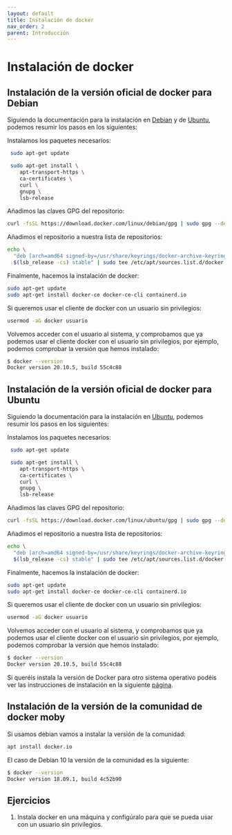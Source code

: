 ```yaml
---
layout: default
title: Instalación de docker
nav_order: 2
parent: Introducción
---
```

# Instalación de docker

## Instalación de la versión oficial de docker para Debian

Siguiendo la documentación para la instalación en [Debian](https://docs.docker.com/engine/install/debian/) y de [Ubuntu](https://docs.docker.com/engine/install/ubuntu/), podemos resumir los pasos en los siguientes:

Instalamos los paquetes necesarios:

```bash
 sudo apt-get update

 sudo apt-get install \
    apt-transport-https \
    ca-certificates \
    curl \
    gnupg \
    lsb-release
```

Añadimos las claves GPG del repositorio:

```bash
curl -fsSL https://download.docker.com/linux/debian/gpg | sudo gpg --dearmor -o /usr/share/keyrings/docker-archive-keyring.gpg
```

Añadimos el repositorio a nuestra lista de repositorios:

```bash
echo \
  "deb [arch=amd64 signed-by=/usr/share/keyrings/docker-archive-keyring.gpg] https://download.docker.com/linux/debian \
  $(lsb_release -cs) stable" | sudo tee /etc/apt/sources.list.d/docker.list > /dev/null
```

Finalmente, hacemos la instalación de docker:

```bash
sudo apt-get update
sudo apt-get install docker-ce docker-ce-cli containerd.io
```

Si queremos usar el cliente de docker con un usuario sin privilegios:

```bash
usermod -aG docker usuario
```

Volvemos acceder con el usuario al sistema, y comprobamos que ya podemos usar el cliente docker con el usuario sin privilegios, por ejemplo, podemos comprobar la versión que hemos instalado:

```bash
$ docker --version
Docker version 20.10.5, build 55c4c88
```

## Instalación de la versión oficial de docker para Ubuntu

Siguiendo la documentación para la instalación en [Ubuntu](https://docs.docker.com/engine/install/ubuntu/), podemos resumir los pasos en los siguientes:

Instalamos los paquetes necesarios:

```bash
 sudo apt-get update

 sudo apt-get install \
    apt-transport-https \
    ca-certificates \
    curl \
    gnupg \
    lsb-release
```

Añadimos las claves GPG del repositorio:

```bash
curl -fsSL https://download.docker.com/linux/ubuntu/gpg | sudo gpg --dearmor -o /usr/share/keyrings/docker-archive-keyring.gpg
```

Añadimos el repositorio a nuestra lista de repositorios:

```bash
echo \
  "deb [arch=amd64 signed-by=/usr/share/keyrings/docker-archive-keyring.gpg] https://download.docker.com/linux/ubuntu \
  $(lsb_release -cs) stable" | sudo tee /etc/apt/sources.list.d/docker.list > /dev/null
```

Finalmente, hacemos la instalación de docker:

```bash
sudo apt-get update
sudo apt-get install docker-ce docker-ce-cli containerd.io
```

Si queremos usar el cliente de docker con un usuario sin privilegios:

```bash
usermod -aG docker usuario
```

Volvemos acceder con el usuario al sistema, y comprobamos que ya podemos usar el cliente docker con el usuario sin privilegios, por ejemplo, podemos comprobar la versión que hemos instalado:

```bash
$ docker --version
Docker version 20.10.5, build 55c4c88
```


Si queréis instala la versión de Docker para otro sistema operativo podéis ver las instrucciones de instalación en la siguiente [página](https://docs.docker.com/get-docker/).

## Instalación de la versión de la comunidad de docker moby

Si usamos debian vamos a instalar la versión de la comunidad:

```bash
apt install docker.io
```

El caso de Debian 10 la versión de la comunidad es la siguiente:

```bash
$ docker --version
Docker version 18.09.1, build 4c52b90
```

## Ejercicios

1. Instala docker en una máquina y configúralo para que se pueda usar con un usuario sin privilegios.